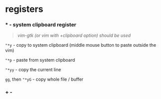 registers
=========

### \* - system clipboard register
> *vim-gtk (or vim with +clipboard option) should be used*
 
`"*y` -  copy to system clipboard (middle mouse button to paste outside the vim)

`"*p` - paste from system clipboard

`"*yy` - copy the current line

`gg`, then `"*yG` - copy whole file / buffer

### \+ - 